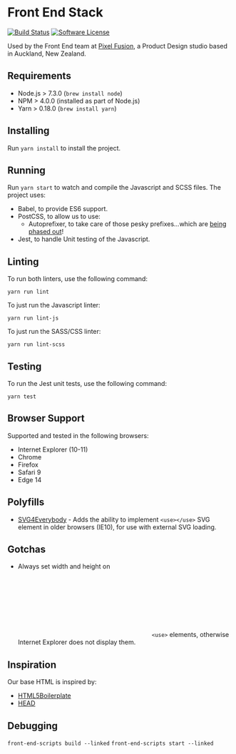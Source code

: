 # Front End Stack

[![Build Status](http://img.shields.io/travis/pixelfusion/front-end-stack/master.svg?style=flat-square)](https://travis-ci.org/pixelfusion/front-end-stack)
[![Software License](https://img.shields.io/badge/license-MIT-brightgreen.svg?style=flat-square)](LICENSE)

Used by the Front End team at [Pixel Fusion](https://pixelfusion.co.nz), a Product Design studio based in Auckland, New Zealand.

## Requirements
- Node.js > 7.3.0 (`brew install node`)
- NPM > 4.0.0 (installed as part of Node.js)
- Yarn > 0.18.0 (`brew install yarn`)

## Installing

Run `yarn install` to install the project.

## Running

Run `yarn start` to watch and compile the Javascript and SCSS files. The project uses:

- Babel, to provide ES6 support.
- PostCSS, to allow us to use:
    - Autoprefixer, to take care of those pesky prefixes...which are [being phased out](https://webkit.org/blog/6131/updating-our-prefixing-policy/)!
- Jest, to handle Unit testing of the Javascript.

## Linting

To run both linters, use the following command:

	yarn run lint

To just run the Javascript linter:

	yarn run lint-js

To just run the SASS/CSS linter:

	yarn run lint-scss

## Testing

To run the Jest unit tests, use the following command:

	yarn test

## Browser Support

Supported and tested in the following browsers:

- Internet Explorer (10-11)
- Chrome
- Firefox
- Safari 9
- Edge 14

## Polyfills

- [SVG4Everybody](https://github.com/jonathantneal/svg4everybody) - Adds the ability to implement `<use></use>` SVG element in older browsers (IE10), for use with external SVG loading.

## Gotchas

- Always set width and height on <svg> elements which implement external `<use>` elements, otherwise Internet Explorer does not display them.

## Inspiration

Our base HTML is inspired by:

- [HTML5Boilerplate](https://github.com/h5bp/html5-boilerplate)
- [HEAD](https://github.com/joshbuchea/HEAD)



## Debugging

`front-end-scripts build --linked`
`front-end-scripts start --linked`
